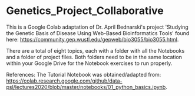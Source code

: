 # Genetics_Project_Collaborative
This is a Google Colab adaptation of Dr. April Bednarski's project 'Studying the Genetic Basis of Disease Using Web-Based Bioinformatics Tools' found here: https://community.gep.wustl.edu/gepweb/bio3055/bio3055.html.

There are a total of eight topics, each with a folder with all the Notebooks and a folder of project files.
Both folders need to be in the same location within your Google Drive for the Notebook exercises to run properly.

References:
The Tutorial Notebook was obtained/adapted from: https://colab.research.google.com/github/data-psl/lectures2020/blob/master/notebooks/01_python_basics.ipynb.

